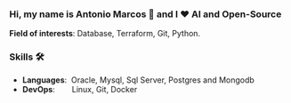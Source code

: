 ### Hi, my name is Antonio Marcos 👋 and I ❤️ AI and Open-Source

**Field of interests**: Database, Terraform, Git, Python.


### Skills 🛠️
- **Languages**:&nbsp;                         Oracle, Mysql, Sql Server, Postgres and Mongodb
- **DevOps**:    &nbsp;&nbsp;&nbsp;&nbsp;      Linux, Git, Docker
